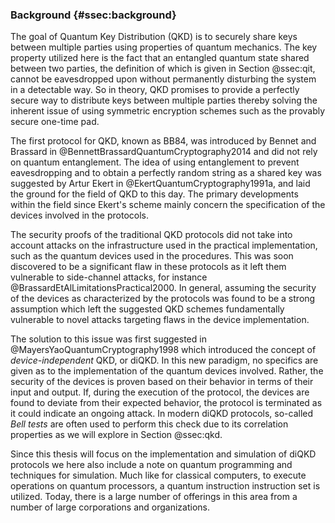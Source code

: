 ### Background {#ssec:background}

The goal of Quantum Key Distribution (QKD) is to securely share keys between
multiple parties using properties of quantum mechanics. The key property
utilized here is the fact that an entangled quantum state shared between two
parties, the definition of which is given in Section @ssec:qit, cannot be
eavesdropped upon without permanently disturbing the system in a detectable
way. So in theory, QKD promises to provide a perfectly secure way to distribute
keys between multiple parties thereby solving the inherent issue of using
symmetric encryption schemes such as the provably secure one-time pad.

The first protocol for QKD, known as BB84, was introduced by Bennet and
Brassard in @BennettBrassardQuantumCryptography2014 and did not rely on quantum
entanglement. The idea of using entanglement to prevent eavesdropping and to
obtain a perfectly random string as a shared key was suggested by Artur Ekert
in @EkertQuantumCryptography1991a, and laid the ground for the field of QKD to
this day. The primary developments within the field since Ekert's scheme mainly
concern the specification of the devices involved in the protocols.

The security proofs of the traditional QKD protocols did not take into account
attacks on the infrastructure used in the practical implementation, such as the
quantum devices used in the procedures. This was soon discovered to be
a significant flaw in these protocols as it left them vulnerable to
side-channel attacks, for instance @BrassardEtAlLimitationsPractical2000. In
general, assuming the security of the devices as characterized by the protocols
was found to be a strong assumption which left the suggested QKD schemes
fundamentally vulnerable to novel attacks targeting flaws in the device
implementation.

The solution to this issue was first suggested in
@MayersYaoQuantumCryptography1998 which introduced the concept of
*device-independent* QKD, or diQKD. In this new paradigm, no specifics are
given as to the implementation of the quantum devices involved. Rather, the
security of the devices is proven based on their behavior in terms of their
input and output. If, during the execution of the protocol, the devices are
found to deviate from their expected behavior, the protocol is terminated as it
could indicate an ongoing attack. In modern diQKD protocols, so-called *Bell
tests* are often used to perform this check due to its correlation properties
as we will explore in Section @ssec:qkd.

Since this thesis will focus on the implementation and simulation of diQKD
protocols we here also include a note on quantum programming and techniques for
simulation. Much like for classical computers, to execute operations on quantum
processors, a quantum instruction instruction set is utilized. Today, there is
a large number of offerings in this area from a number of large corporations and
organizations.
